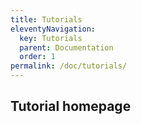 ```yaml
---
title: Tutorials
eleventyNavigation:
  key: Tutorials
  parent: Documentation
  order: 1
permalink: /doc/tutorials/
---
```


## Tutorial homepage